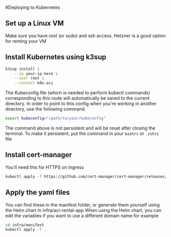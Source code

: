 #Deploying to Kubernetes

## Set up a Linux VM
Make sure you have root (or sudo) and ssh access.
Hetzner is a good option for renting your VM

## Install Kubernetes using k3sup

```bash
k3sup install \
    --ip your-ip-here \
    --user root \
    --context k8s-aci
 ```

The Kubeconfig file (which is needed to perform kubectl commands) corresponding to this node will automatically be saved to the current directory.
In order to point to this config when you're working in another directory, use the following command.

```bash
export kubeconfig="/path/to/your/kubeconfig"
```

The command above is not persistent and will be reset after closing the terminal.
To make it persistent, put the command in your `bashrc` or `.zshrc` file

## Install cert-manager 
You'll need this for HTTPS on Ingress
```bash
kubectl apply -f https://github.com/cert-manager/cert-manager/releases/download/v1.8.0/cert-manager.yaml
```

## Apply the yaml files
You can find these in the manifest folder, or generate them yourself using the Helm chart in infra/aci-rental-app
When using the Helm chart, you can edit the variables if you want to use a different domain name for example
```bash
cd infra/manifest
kubectl apply -f .
```